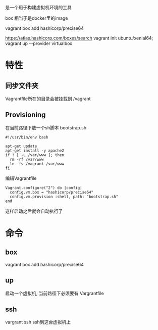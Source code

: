 是一个用于构建虚拟机环境的工具

box 相当于是docker里的image

vagrant box add hashicorp/precise64

https://atlas.hashicorp.com/boxes/search
vagrant init ubuntu/xenial64;
vagrant up --provider virtualbox


# 特性 #
## 同步文件夹 ##
Vagrantfile所在的目录会被挂载到 /vagrant

## Provisioning ##
在当前路径下放一个sh脚本 bootstrap.sh
```
#!/usr/bin/env bash

apt-get update
apt-get install -y apache2
if ! [ -L /var/www ]; then
  rm -rf /var/www
  ln -fs /vagrant /var/www
fi
```

编辑Vagrantfile
```
Vagrant.configure("2") do |config|
  config.vm.box = "hashicorp/precise64"
  config.vm.provision :shell, path: "bootstrap.sh"
end
```
这样启动之后就会自动执行了

# 命令 #
## box ##
vagrant box add hashicorp/precise64

## up ##
启动一个虚拟机, 当前路径下必须要有 Vargrantfile

## ssh ##
vargrant ssh
ssh到这台虚拟机上

